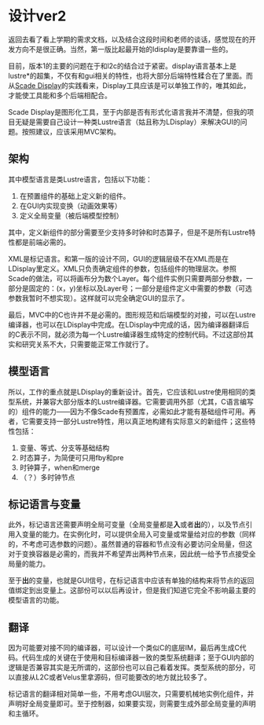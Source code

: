 # 设计ver2

返回去看了看上学期的需求文档，以及结合这段时间和老师的谈话，感觉现在的开发方向不是很正确。当然，第一版比起最开始的ldisplay是要靠谱一些的。

目前，版本1的主要的问题在于和l2c的结合过于紧密。display语言基本上是lustre\*的超集，不仅有和gui相关的特性，也将大部分后端特性糅合在了里面。而从[Scade Display](Scade%20Display.md)的实践看来，Display工具应该是可以单独工作的，唯其如此，才能使工具能和多个后端相配合。

Scade Display是图形化工具，至于内部是否有形式化语言我并不清楚，但我的项目无疑是需要自己设计一种类Lustre语言（姑且称为LDisplay）来解决GUI的问题。按照建议，应该采用MVC架构。

## 架构

其中模型语言是类Lustre语言，包括以下功能：

1. 在预置组件的基础上定义新的组件。
2. 在GUI内实现变换（动画效果等）
3. 定义全局变量（被后端模型控制）

其中，定义新组件的部分需要至少支持多时钟和时态算子，但是不是所有Lustre特性都是前端必需的。

XML是标记语言。和第一版的设计不同，GUI的逻辑层级不在XML而是在LDisplay里定义。XML只负责确定组件的参数，包括组件的物理层次。参照Scade的做法，可以将画布分为数个Layer。每个组件实例只需要两部分参数，一部分是固定的：(x，y)坐标以及Layer号；一部分是组件定义中需要的参数（可选参数我暂时不想实现）。这样就可以完全确定GUI的显示了。

最后，MVC中的C也许并不是必需的。图形规范和后端模型的对接，可以在Lustre编译器，也可以在LDisplay中完成。在LDisplay中完成的话，因为编译器翻译后的C表示不同，就必须为每一个Lustre编译器生成特定的控制代码。不过这部份其实和研究关系不大，只需要能正常工作就行了。

## 模型语言

所以，工作的重点就是LDisplay的重新设计。首先，它应该和Lustre使用相同的类型系统，并兼容大部分版本的Lustre编译器。它需要调用外部（尤其，C语言编写的）组件的能力——因为不像Scade有预置库，必需如此才能有基础组件可用。再者，它需要支持一部分Lustre特性，用以真正地构建有实际意义的新组件；这些特性包括：

1. 变量、等式、分支等基础结构
2. 时态算子，为简便可只用fby和pre
3. 时钟算子，when和merge
4. （？）多时钟节点

## 标记语言与变量

此外，标记语言还需要声明全局可变量（全局变量都是**入**或者**出**的），以及节点引用入变量的能力。在实例化时，可以提供全局入可变量或常量给对应的参数（同样的，不考虑可选参数的问题）。虽然普通的容器和节点没有必要访问全局量，但这对于变换容器是必需的，而我并不希望弄出两种节点来，因此统一给予节点接受全局量的能力。

至于**出**的变量，也就是GUI信号，在标记语言中应该有单独的结构来将节点的返回值绑定到出变量上。这部份可以以后再设计，但是我们知道它完全不影响最主要的模型语言的功能。

## 翻译

因为可能要对接不同的编译器，可以设计一个类似C的底层IM，最后再生成C代码。代码生成的关键在于使用和目标编译器一致的类型系统翻译；至于GUI内部的逻辑是否兼容其实是无所谓的，这部份也可以自己看着发挥。类型系统的部分，可以直接从L2C或者Velus里拿源码，但可能要改的地方就比较多了。

标记语言的翻译相对简单一些，不用考虑GUI层次，只需要机械地实例化组件，并声明好全局变量即可。至于控制器，如果要实现，则需要生成外部全局变量的声明和主循环。